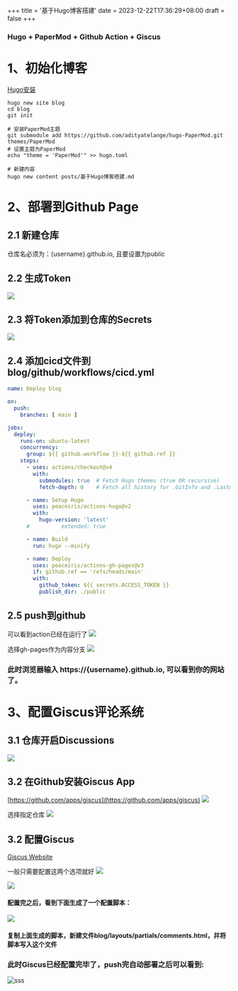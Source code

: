 +++
title = '基于Hugo博客搭建'
date = 2023-12-22T17:36:29+08:00
draft = false
+++

### Hugo + PaperMod + Github Action + Giscus

# 1、初始化博客

[Hugo安装](https://gohugo.io/installation/)

```shell
hugo new site blog
cd blog
git init

# 安装PaperMod主题
git submodule add https://github.com/adityatelange/hugo-PaperMod.git themes/PaperMod
# 设置主题为PaperMod
echo "theme = 'PaperMod'" >> hugo.toml

# 新建内容
hugo new content posts/基于Hugo博客搭建.md

```

# 2、部署到Github Page

## 2.1 新建仓库

仓库名必须为：{username}.github.io, 且要设置为public

## 2.2 生成Token

![](/基于Hugo博客搭建/生成token.png)

## 2.3 将Token添加到仓库的Secrets

![](/基于Hugo博客搭建/添加secrets.png)

## 2.4 添加cicd文件到blog/github/workflows/cicd.yml

```yaml
name: Deploy blog

on:
  push:
    branches: [ main ]

jobs:
  deploy:
    runs-on: ubuntu-latest
    concurrency:
      group: ${{ github.workflow }}-${{ github.ref }}
    steps:
      - uses: actions/checkout@v4
        with:
          submodules: true  # Fetch Hugo themes (true OR recursive)
          fetch-depth: 0    # Fetch all history for .GitInfo and .Lastmod

      - name: Setup Hugo
        uses: peaceiris/actions-hugo@v2
        with:
          hugo-version: 'latest'
      #          extended: true

      - name: Build
        run: hugo --minify

      - name: Deploy
        uses: peaceiris/actions-gh-pages@v3
        if: github.ref == 'refs/heads/main'
        with:
          github_token: ${{ secrets.ACCESS_TOKEN }}
          publish_dir: ./public
```

## 2.5 push到github

可以看到action已经在运行了
![](/基于Hugo博客搭建/查看actions.png)

选择gh-pages作为内容分支
![](/基于Hugo博客搭建/选择branch.png)

### 此时浏览器输入 https://{username}.github.io, 可以看到你的网站了。

# 3、配置Giscus评论系统

## 3.1 仓库开启Discussions

![](/基于Hugo博客搭建/开启Discussions.png)

## 3.2 在Github安装Giscus App

[https://github.com/apps/giscus](https://github.com/apps/giscus)
![](/基于Hugo博客搭建/安装giscus.png)

选择指定仓库
![](/基于Hugo博客搭建/选择指定仓库.png)

## 3.2 配置Giscus

[Giscus Website](https://giscus.app/zh-CN)

一般只需要配置这两个选项就好
![](/基于Hugo博客搭建/giscus配置1.png)

![](/基于Hugo博客搭建/giscus配置2.png)

#### 配置完之后，看到下面生成了一个配置脚本：

![](/基于Hugo博客搭建/giscus配置3.png)

#### 复制上面生成的脚本，新建文件blog/layouts/partials/comments.html，并将脚本写入这个文件

### 此时Giscus已经配置完毕了，push完自动部署之后可以看到:

![sss](/基于Hugo博客搭建/giscus配置4.png)